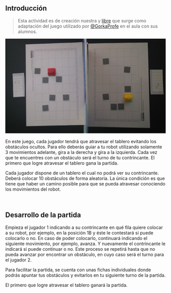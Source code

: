 ## Introducción

> Esta actividad es de creación nuestra y [libre](https://github.com/ProgramoErgoSum/programar-sin-ordenador) que surge como adaptación del juego utilizado por [@GorkaProfe](https://twitter.com/Gorkaprofe/status/1079352225430978562) en el aula con sus alumnos.

![](img/laberinto.jpg "El laberinto del robot")

En este juego, cada jugador tendrá que atravesar el tablero evitando los obstáculos ocultos. Para ello deberás guiar a tu robot utilizando solamente 3 movimientos adelante, gira a la derecha y gira a la izquierda. Cada vez que te encuentres con un obstáculo será el turno de tu contrincante. El primero que logre atravesar el tablero gana la partida.

Cada jugador dispone de un tablero el cual no podrá ver su contrincante. Deberá colocar 10 obstáculos de forma aleatoria. La única condición es que tiene que haber un camino posible para que se pueda atravesar conociendo los movimientos del robot.



<br />



## Desarrollo de la partida

Empieza el jugador 1 indicando a su contrincante en qué fila quiere colocar a su robot, por ejemplo, en la posición 1B y éste le contestará si puede colocarlo o no. En caso de poder colocarlo, continuará indicando el siguiente movimiento, por ejemplo, avanza. Y nuevamente el contrincante le indicará si puede continuar o no. Este proceso se repetirá hasta que no pueda avanzar por encontrar un obstáculo, en cuyo caso será el turno para el jugador 2.

Para facilitar la partida, se cuenta con unas fichas individuales donde podrás apuntar tus obstáculos y evitarlos en tu siguiente turno de la partida.

El primero que logre atravesar el tablero ganará la partida.
